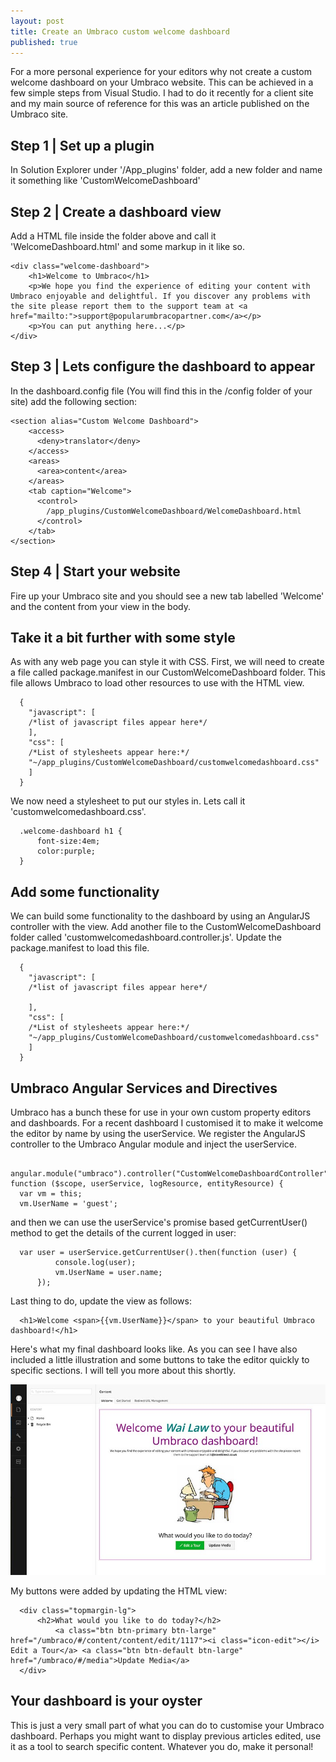 ```yaml
---
layout: post
title: Create an Umbraco custom welcome dashboard
published: true
---
```


For a more personal experience for your editors why not create a custom welcome dashboard on your Umbraco website. This can be achieved in a few simple steps from Visual Studio. I had to do it recently for a client site and my main source of reference for this was an article published on the Umbraco site.

## Step 1 | Set up a plugin
In Solution Explorer under '/App_plugins' folder, add a new folder and name it something like 'CustomWelcomeDashboard'

## Step 2 | Create a dashboard view
Add a HTML file inside the folder above and call it 'WelcomeDashboard.html' and some markup in it like so.

    <div class="welcome-dashboard">
        <h1>Welcome to Umbraco</h1>
        <p>We hope you find the experience of editing your content with Umbraco enjoyable and delightful. If you discover any problems with the site please report them to the support team at <a href="mailto:">support@popularumbracopartner.com</a></p>
        <p>You can put anything here...</p>
    </div>

## Step 3 | Lets configure the dashboard to appear
In the dashboard.config file (You will find this in the /config folder of your site) add the following section:

    <section alias="Custom Welcome Dashboard">
        <access>
          <deny>translator</deny>
        </access>
        <areas>
          <area>content</area>
        </areas>
        <tab caption="Welcome">
          <control>
            /app_plugins/CustomWelcomeDashboard/WelcomeDashboard.html
          </control>
        </tab>
    </section>

## Step 4 | Start your website
Fire up your Umbraco site and you should see a new tab labelled 'Welcome' and the content from your view in the body.

## Take it a bit further with some style
As with any web page you can style it with CSS.  First, we will need to create a file called package.manifest in our CustomWelcomeDashboard folder. This file allows Umbraco to load other resources to use with the HTML view.

      {
        "javascript": [
        /*list of javascript files appear here*/
        ],
        "css": [
        /*List of stylesheets appear here:*/
        "~/app_plugins/CustomWelcomeDashboard/customwelcomedashboard.css"
        ]
      }

We now need a stylesheet to put our styles in. Lets call it 'customwelcomedashboard.css'.

      .welcome-dashboard h1 {
          font-size:4em;
          color:purple;
      }

## Add some functionality
We can build some functionality to the dashboard by using an AngularJS controller with the view. Add another file to the CustomWelcomeDashboard folder called 'customwelcomedashboard.controller.js'.  Update the package.manifest to load this file.

      {
        "javascript": [
        /*list of javascript files appear here*/

        ],
        "css": [
        /*List of stylesheets appear here:*/
        "~/app_plugins/CustomWelcomeDashboard/customwelcomedashboard.css"
        ]
      }

## Umbraco Angular Services and Directives
Umbraco has a bunch these for use in your own custom property editors and dashboards. For a recent dashboard I customised it to make it welcome the editor by name by using the userService.  We register the AngularJS controller to the Umbraco Angular module and inject the userService.

      angular.module("umbraco").controller("CustomWelcomeDashboardController", function ($scope, userService, logResource, entityResource) {
      var vm = this;
      vm.UserName = 'guest';

and then we can use the userService's promise based getCurrentUser() method to get the details of the current logged in user:

      var user = userService.getCurrentUser().then(function (user) {
              console.log(user);
              vm.UserName = user.name;
          });

Last thing to do, update the view as follows:

      <h1>Welcome <span>{{vm.UserName}}</span> to your beautiful Umbraco dashboard!</h1>

Here's what my final dashboard looks like. As you can see I have also included a little illustration and some buttons to take the editor quickly to specific sections. I will tell you more about this shortly.

![Custom Welcome Dashboard](/images/post/customumbracodash.jpg)

My buttons were added by updating the HTML view:

      <div class="topmargin-lg">
          <h2>What would you like to do today?</h2>
              <a class="btn btn-primary btn-large" href="/umbraco/#/content/content/edit/1117"><i class="icon-edit"></i> Edit a Tour</a> <a class="btn btn-default btn-large" href="/umbraco/#/media">Update Media</a>
      </div>

## Your dashboard is your oyster
This is just a very small part of what you can do to customise your Umbraco dashboard. Perhaps you might want to display previous articles edited, use it as a tool to search specific content.  Whatever you do, make it personal!

